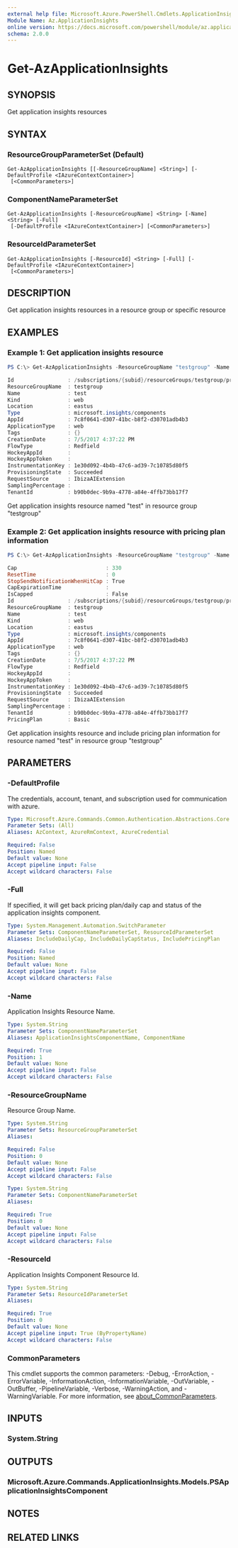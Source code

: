 ```yaml
---
external help file: Microsoft.Azure.PowerShell.Cmdlets.ApplicationInsights.dll-Help.xml
Module Name: Az.ApplicationInsights
online version: https://docs.microsoft.com/powershell/module/az.applicationinsights/get-azapplicationinsights
schema: 2.0.0
---
```


# Get-AzApplicationInsights

## SYNOPSIS
Get application insights resources

## SYNTAX

### ResourceGroupParameterSet (Default)
```
Get-AzApplicationInsights [[-ResourceGroupName] <String>] [-DefaultProfile <IAzureContextContainer>]
 [<CommonParameters>]
```

### ComponentNameParameterSet
```
Get-AzApplicationInsights [-ResourceGroupName] <String> [-Name] <String> [-Full]
 [-DefaultProfile <IAzureContextContainer>] [<CommonParameters>]
```

### ResourceIdParameterSet
```
Get-AzApplicationInsights [-ResourceId] <String> [-Full] [-DefaultProfile <IAzureContextContainer>]
 [<CommonParameters>]
```

## DESCRIPTION
Get application insights resources in a resource group or specific resource

## EXAMPLES

### Example 1: Get application insights resource
```powershell
PS C:\> Get-AzApplicationInsights -ResourceGroupName "testgroup" -Name "test"

Id                 : /subscriptions/{subid}/resourceGroups/testgroup/providers/microsoft.insights/components/test
ResourceGroupName  : testgroup
Name               : test
Kind               : web
Location           : eastus
Type               : microsoft.insights/components
AppId              : 7c8f0641-d307-41bc-b8f2-d30701adb4b3
ApplicationType    : web
Tags               : {}
CreationDate       : 7/5/2017 4:37:22 PM
FlowType           : Redfield
HockeyAppId        :
HockeyAppToken     :
InstrumentationKey : 1e30d092-4b4b-47c6-ad39-7c10785d80f5
ProvisioningState  : Succeeded
RequestSource      : IbizaAIExtension
SamplingPercentage :
TenantId           : b90b0dec-9b9a-4778-a84e-4ffb73bb17f7
```

Get application insights resource named "test" in resource group "testgroup"

### Example 2: Get application insights resource with pricing plan information
```powershell
PS C:\> Get-AzApplicationInsights -ResourceGroupName "testgroup" -Name "test" -IncludePricingPlan

Cap                            : 330
ResetTime                      : 0
StopSendNotificationWhenHitCap : True
CapExpirationTime              :
IsCapped                       : False
Id                 : /subscriptions/{subid}/resourceGroups/testgroup/providers/microsoft.insights/components/test
ResourceGroupName  : testgroup
Name               : test
Kind               : web
Location           : eastus
Type               : microsoft.insights/components
AppId              : 7c8f0641-d307-41bc-b8f2-d30701adb4b3
ApplicationType    : web
Tags               : {}
CreationDate       : 7/5/2017 4:37:22 PM
FlowType           : Redfield
HockeyAppId        :
HockeyAppToken     :
InstrumentationKey : 1e30d092-4b4b-47c6-ad39-7c10785d80f5
ProvisioningState  : Succeeded
RequestSource      : IbizaAIExtension
SamplingPercentage :
TenantId           : b90b0dec-9b9a-4778-a84e-4ffb73bb17f7
PricingPlan        : Basic
```

Get application insights resource and include pricing plan information for resource named "test" in resource group "testgroup"

## PARAMETERS

### -DefaultProfile
The credentials, account, tenant, and subscription used for communication with azure.

```yaml
Type: Microsoft.Azure.Commands.Common.Authentication.Abstractions.Core.IAzureContextContainer
Parameter Sets: (All)
Aliases: AzContext, AzureRmContext, AzureCredential

Required: False
Position: Named
Default value: None
Accept pipeline input: False
Accept wildcard characters: False
```

### -Full
If specified, it will get back pricing plan/daily cap and status of the application insights component.

```yaml
Type: System.Management.Automation.SwitchParameter
Parameter Sets: ComponentNameParameterSet, ResourceIdParameterSet
Aliases: IncludeDailyCap, IncludeDailyCapStatus, IncludePricingPlan

Required: False
Position: Named
Default value: None
Accept pipeline input: False
Accept wildcard characters: False
```

### -Name
Application Insights Resource Name.

```yaml
Type: System.String
Parameter Sets: ComponentNameParameterSet
Aliases: ApplicationInsightsComponentName, ComponentName

Required: True
Position: 1
Default value: None
Accept pipeline input: False
Accept wildcard characters: False
```

### -ResourceGroupName
Resource Group Name.

```yaml
Type: System.String
Parameter Sets: ResourceGroupParameterSet
Aliases:

Required: False
Position: 0
Default value: None
Accept pipeline input: False
Accept wildcard characters: False
```

```yaml
Type: System.String
Parameter Sets: ComponentNameParameterSet
Aliases:

Required: True
Position: 0
Default value: None
Accept pipeline input: False
Accept wildcard characters: False
```

### -ResourceId
Application Insights Component Resource Id.

```yaml
Type: System.String
Parameter Sets: ResourceIdParameterSet
Aliases:

Required: True
Position: 0
Default value: None
Accept pipeline input: True (ByPropertyName)
Accept wildcard characters: False
```

### CommonParameters
This cmdlet supports the common parameters: -Debug, -ErrorAction, -ErrorVariable, -InformationAction, -InformationVariable, -OutVariable, -OutBuffer, -PipelineVariable, -Verbose, -WarningAction, and -WarningVariable. For more information, see [about_CommonParameters](http://go.microsoft.com/fwlink/?LinkID=113216).

## INPUTS

### System.String

## OUTPUTS

### Microsoft.Azure.Commands.ApplicationInsights.Models.PSApplicationInsightsComponent

## NOTES

## RELATED LINKS
